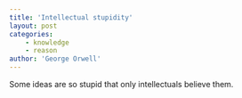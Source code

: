 ```yaml
---
title: 'Intellectual stupidity'
layout: post
categories:
    - knowledge
    - reason
author: 'George Orwell'
---
```


Some ideas are so stupid that only intellectuals believe them.
